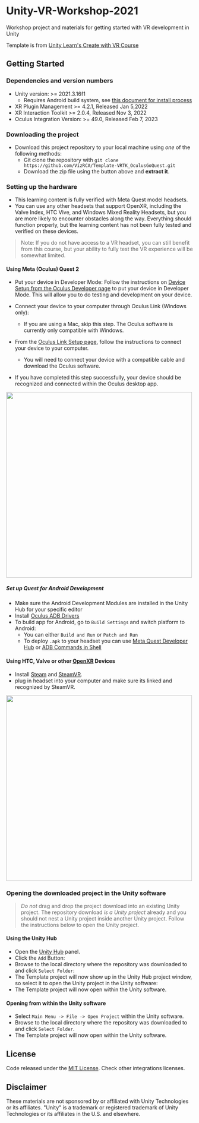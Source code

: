# Unity-VR-Workshop-2021
Workshop project and materials for getting started with VR development in Unity

Template is from [Unity Learn's Create with VR Course](https://learn.unity.com/course/create-with-vr)
  
  ## Getting Started

### Dependencies and version numbers

+ Unity version: >= 2021.3.16f1
  + Requires Android build system, see [this document for install process](https://docs.unity3d.com/Manual/android-sdksetup.html)
+ XR Plugin Management >= 4.2.1, Released Jan 5,2022
+ XR Interaction Toolkit >= 2.0.4, Released Nov 3, 2022
+ Oculus Integration Version: >= 49.0, Released Feb 7, 2023

### Downloading the project

* Download this project repository to your local machine using *one* of the following methods:
  * Git clone the repository with `git clone https://github.com/VizRCA/Template-VRTK_OculusGoQuest.git`
  * Download the zip file using the button above and **extract it**.
  
### Setting up the hardware

* This learning content is fully verified with Meta Quest model headsets.
* You can use any other headsets that support OpenXR, including the Valve Index, HTC Vive, and Windows Mixed Reality Headsets, but you are more likely to encounter obstacles along the way. Everything should function properly, but the learning content has not been fully tested and verified on these devices.
> Note: If you do not have access to a VR headset, you can still benefit from this course, but your ability to fully test the VR experience will be somewhat limited.

#### Using Meta (Oculus) Quest 2

* Put your device in Developer Mode:
Follow the instructions on [Device Setup from the Oculus Developer page](https://developer.oculus.com/documentation/native/android/mobile-device-setup/) to put your device in Developer Mode.
This will allow you to do testing and development on your device.

* Connect your device to your computer through Oculus Link (Windows only):
  * If you are using a Mac, skip this step. The Oculus software is currently only compatible with Windows.
* From the [Oculus Link Setup page](https://www.oculus.com/accessories/oculus-link/), follow the instructions to connect your device to your computer.
  * You will need to connect your device with a compatible cable and download the Oculus software.
* If you have completed this step successfully, your device should be recognized and connected within the Oculus desktop app.

<img src="https://connect-prd-cdn.unity.com/20210316/learn/images/cdb1eb13-c9df-4b03-b637-79fdda9d66fb_0.1_4.jpg.2000x0x1.jpg" width="500">


##### Set up Quest for Android Development

* Make sure the Android Development Modules are installed in the Unity Hub for your specific editor
* Install [Oculus ADB Drivers](https://developer.oculus.com/downloads/package/oculus-adb-drivers/?locale=en_GB)
* To build app for Android, go to `Build Settings` and switch platform to Android: 
  * You can either `Build and Run` or `Patch and Run`
  * To deploy `.apk` to your headset you can use [Meta Quest Developer Hub](https://developer.oculus.com/documentation/unity/ts-odh/?locale=en_GB) or [ADB Commands in Shell](https://developer.oculus.com/documentation/native/android/ts-adb/#mobile-android-debug-intro)


#### Using HTC, Valve or other [OpenXR](https://www.khronos.org/openxr/) Devices

* Install [Steam](http://store.steampowered.com/about) and [SteamVR](https://store.steampowered.com/app/250820/SteamVR/).
* plug in headset into your computer and make sure its linked and recognized by SteamVR.

<img src="https://connect-prd-cdn.unity.com/20210316/learn/images/247e9360-ac92-411b-9b11-442f75d06b39_0.1_5.jpg.1000x0x1.jpg" width=500>




### Opening the downloaded project in the Unity software

> *Do not* drag and drop the project download into an existing Unity project. The repository download *is a Unity project* already and you should not nest a Unity project inside another Unity project. Follow the instructions below to open the Unity project.

#### Using the Unity Hub

* Open the [Unity Hub] panel.
* Click the `Add` Button:
* Browse to the local directory where the repository was downloaded to and click `Select Folder`:
* The Template project will now show up in the Unity Hub project window, so select it to open the Unity project in the Unity software:
* The Template project will now open within the Unity software.

#### Opening from within the Unity software

* Select `Main Menu -> File -> Open Project` within the Unity software.
* Browse to the local directory where the repository was downloaded to and click `Select Folder`.
* The Template project will now open within the Unity software.


## License

Code released under the [MIT License][License]. Check other integrations licenses.

## Disclaimer

These materials are not sponsored by or affiliated with Unity Technologies or its affiliates. "Unity" is a trademark or registered trademark of Unity Technologies or its affiliates in the U.S. and elsewhere.

[Unity]: https://unity3d.com/
[License]: LICENSE.md
[Unity Hub]: https://docs.unity3d.com/Manual/GettingStartedUnityHub.html
